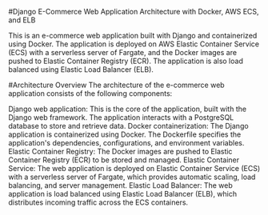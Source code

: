#Django E-Commerce Web Application Architecture with Docker, AWS ECS, and ELB

This is an e-commerce web application built with Django and containerized using Docker. The application is deployed on AWS Elastic Container Service (ECS) with a serverless server of Fargate, and the Docker images are pushed to Elastic Container Registry (ECR). The application is also load balanced using Elastic Load Balancer (ELB).

#Architecture Overview
The architecture of the e-commerce web application consists of the following components:

Django web application: This is the core of the application, built with the Django web framework. The application interacts with a PostgreSQL database to store and retrieve data.
Docker containerization: The Django application is containerized using Docker. The Dockerfile specifies the application's dependencies, configurations, and environment variables.
Elastic Container Registry: The Docker images are pushed to Elastic Container Registry (ECR) to be stored and managed.
Elastic Container Service: The web application is deployed on Elastic Container Service (ECS) with a serverless server of Fargate, which provides automatic scaling, load balancing, and server management.
Elastic Load Balancer: The web application is load balanced using Elastic Load Balancer (ELB), which distributes incoming traffic across the ECS containers.
